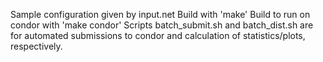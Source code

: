Sample configuration given by input.net
Build with 'make'
Build to run on condor with 'make condor'
Scripts batch_submit.sh and batch_dist.sh are for automated submissions to condor and calculation of statistics/plots, respectively.